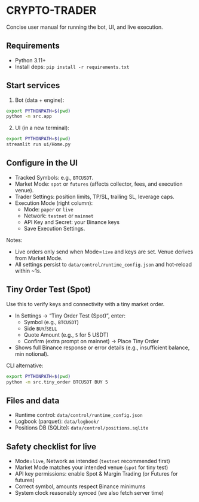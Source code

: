 # CRYPTO-TRADER

Concise user manual for running the bot, UI, and live execution.

## Requirements
- Python 3.11+
- Install deps: `pip install -r requirements.txt`

## Start services
1) Bot (data + engine):
```bash
export PYTHONPATH=$(pwd)
python -m src.app
```

2) UI (in a new terminal):
```bash
export PYTHONPATH=$(pwd)
streamlit run ui/Home.py
```

## Configure in the UI
- Tracked Symbols: e.g., `BTCUSDT`.
- Market Mode: `spot` or `futures` (affects collector, fees, and execution venue).
- Trader Settings: position limits, TP/SL, trailing SL, leverage caps.
- Execution Mode (right column):
  - Mode: `paper` or `live`
  - Network: `testnet` or `mainnet`
  - API Key and Secret: your Binance keys
  - Save Execution Settings.

Notes:
- Live orders only send when Mode=`live` and keys are set. Venue derives from Market Mode.
- All settings persist to `data/control/runtime_config.json` and hot-reload within ~1s.

## Tiny Order Test (Spot)
Use this to verify keys and connectivity with a tiny market order.
- In Settings → “Tiny Order Test (Spot)”, enter:
  - Symbol (e.g., `BTCUSDT`)
  - Side `BUY`/`SELL`
  - Quote Amount (e.g., `5` for 5 USDT)
  - Confirm (extra prompt on mainnet) → Place Tiny Order
- Shows full Binance response or error details (e.g., insufficient balance, min notional).

CLI alternative:
```bash
export PYTHONPATH=$(pwd)
python -m src.tiny_order BTCUSDT BUY 5
```

## Files and data
- Runtime control: `data/control/runtime_config.json`
- Logbook (parquet): `data/logbook/`
- Positions DB (SQLite): `data/control/positions.sqlite`

## Safety checklist for live
- Mode=`live`, Network as intended (`testnet` recommended first)
- Market Mode matches your intended venue (`spot` for tiny test)
- API key permissions: enable Spot & Margin Trading (or Futures for futures)
- Correct symbol, amounts respect Binance minimums
- System clock reasonably synced (we also fetch server time)

